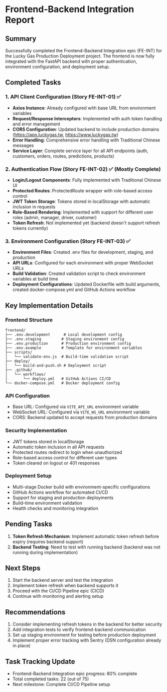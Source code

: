 # Frontend-Backend Integration Report

## Summary
Successfully completed the Frontend-Backend Integration epic (FE-INT) for the Lucky Gas Production Deployment project. The frontend is now fully integrated with the FastAPI backend with proper authentication, environment configuration, and deployment setup.

## Completed Tasks

### 1. API Client Configuration (Story FE-INT-01) ✅
- **Axios Instance**: Already configured with base URL from environment variables
- **Request/Response Interceptors**: Implemented with auth token handling and error management
- **CORS Configuration**: Updated backend to include production domains (https://app.luckygas.tw, https://www.luckygas.tw)
- **Error Handling**: Comprehensive error handling with Traditional Chinese messages
- **Service Layer**: Complete service layer for all API endpoints (auth, customers, orders, routes, predictions, products)

### 2. Authentication Flow (Story FE-INT-02) ✅ (Mostly Complete)
- **Login/Logout Components**: Fully implemented with Traditional Chinese UI
- **Protected Routes**: ProtectedRoute wrapper with role-based access control
- **JWT Token Storage**: Tokens stored in localStorage with automatic inclusion in requests
- **Role-Based Rendering**: Implemented with support for different user roles (admin, manager, driver, customer)
- **Token Refresh**: Not implemented yet (backend doesn't support refresh tokens currently)

### 3. Environment Configuration (Story FE-INT-03) ✅
- **Environment Files**: Created .env files for development, staging, and production
- **API URLs**: Configured for each environment with proper WebSocket URLs
- **Build Validation**: Created validation script to check environment variables at build time
- **Deployment Configurations**: Updated Dockerfile with build arguments, created docker-compose.yml and GitHub Actions workflow

## Key Implementation Details

### Frontend Structure
```
frontend/
├── .env.development      # Local development config
├── .env.staging         # Staging environment config
├── .env.production      # Production environment config
├── .env.example         # Template for environment variables
├── scripts/
│   └── validate-env.js  # Build-time validation script
├── deploy/
│   └── build-and-push.sh # Deployment script
├── .github/
│   └── workflows/
│       └── deploy.yml   # GitHub Actions CI/CD
└── docker-compose.yml   # Docker deployment config
```

### API Configuration
- Base URL: Configured via `VITE_API_URL` environment variable
- WebSocket URL: Configured via `VITE_WS_URL` environment variable
- CORS: Backend updated to accept requests from production domains

### Security Implementation
- JWT tokens stored in localStorage
- Automatic token inclusion in all API requests
- Protected routes redirect to login when unauthorized
- Role-based access control for different user types
- Token cleared on logout or 401 responses

### Deployment Setup
- Multi-stage Docker build with environment-specific configurations
- GitHub Actions workflow for automated CI/CD
- Support for staging and production deployments
- Build-time environment validation
- Health checks and monitoring integration

## Pending Tasks
1. **Token Refresh Mechanism**: Implement automatic token refresh before expiry (requires backend support)
2. **Backend Testing**: Need to test with running backend (backend was not running during implementation)

## Next Steps
1. Start the backend server and test the integration
2. Implement token refresh when backend supports it
3. Proceed with the CI/CD Pipeline epic (CICD)
4. Continue with monitoring and alerting setup

## Recommendations
1. Consider implementing refresh tokens in the backend for better security
2. Add integration tests to verify frontend-backend communication
3. Set up staging environment for testing before production deployment
4. Implement proper error tracking with Sentry (DSN configuration already in place)

## Task Tracking Update
- Frontend-Backend Integration epic progress: 80% complete
- Total completed tasks: 22 (out of 75)
- Next milestone: Complete CI/CD Pipeline setup